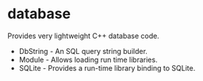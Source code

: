 # database

Provides very lightweight C++ database code.

* DbString - An SQL query string builder.
* Module - Allows loading run time libraries.
* SQLite - Provides a run-time library binding to SQLite.

